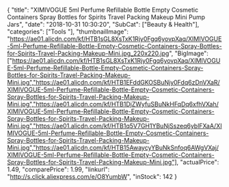{
	"title": "XIMIVOGUE 5ml Perfume Refillable Bottle Empty Cosmetic Containers Spray Bottles for Spirits Travel Packing Makeup Mini Pump Jars",
	"date": "2018-10-31 10:30:20",
	"SubCat": ["Beauty & Health"],
	"categories": ["Tools "],
	"thumbnailImage": "https://ae01.alicdn.com/kf/HTB1sGL8XsTxK1Rjy0Fgq6yovpXaq/XIMIVOGUE-5ml-Perfume-Refillable-Bottle-Empty-Cosmetic-Containers-Spray-Bottles-for-Spirits-Travel-Packing-Makeup-Mini.jpg_220x220.jpg",
	"BigImage": ["https://ae01.alicdn.com/kf/HTB1sGL8XsTxK1Rjy0Fgq6yovpXaq/XIMIVOGUE-5ml-Perfume-Refillable-Bottle-Empty-Cosmetic-Containers-Spray-Bottles-for-Spirits-Travel-Packing-Makeup-Mini.jpg","https://ae01.alicdn.com/kf/HTB1EFddGKOSBuNjy0Fdq6zDnVXaR/XIMIVOGUE-5ml-Perfume-Refillable-Bottle-Empty-Cosmetic-Containers-Spray-Bottles-for-Spirits-Travel-Packing-Makeup-Mini.jpg","https://ae01.alicdn.com/kf/HTB1DjZWyfuSBuNkHFqDq6xfhVXah/XIMIVOGUE-5ml-Perfume-Refillable-Bottle-Empty-Cosmetic-Containers-Spray-Bottles-for-Spirits-Travel-Packing-Makeup-Mini.jpg","https://ae01.alicdn.com/kf/HTB1q5V7GH1YBuNjSszeq6yblFXaA/XIMIVOGUE-5ml-Perfume-Refillable-Bottle-Empty-Cosmetic-Containers-Spray-Bottles-for-Spirits-Travel-Packing-Makeup-Mini.jpg","https://ae01.alicdn.com/kf/HTB15AwaycyYBuNkSnfoq6AWgVXaj/XIMIVOGUE-5ml-Perfume-Refillable-Bottle-Empty-Cosmetic-Containers-Spray-Bottles-for-Spirits-Travel-Packing-Makeup-Mini.jpg"],
	"actualPrice": 1.49,
	"comparePrice": 1.99,
	"linkurl": "http://s.click.aliexpress.com/e/O8YumbW",
	"inStock": 142
}
